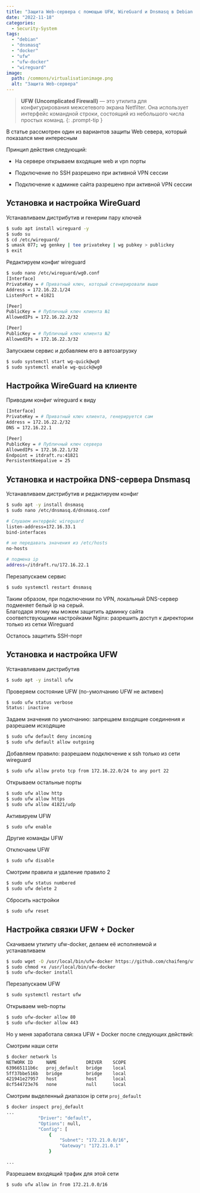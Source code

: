 ```yaml
---
title: "Защита Web-сервера с помощью UFW, WireGuard и Dnsmasq в Debian 11"
date: "2022-11-18"
categories: 
  - Security-System
tags: 
  - "debian"
  - "dnsmasq"
  - "docker"
  - "ufw"
  - "ufw-docker"
  - "wireguard"
image:
  path: /commons/virtualisationimage.png
  alt: "Защита Web-сервера"
---
```


> **UFW (Uncomplicated Firewall)** — это утилита для конфигурирования межсетевого экрана Netfilter. Она использует интерфейс командной строки, состоящий из небольшого числа простых команд.
{: .prompt-tip }

В статье рассмотрен один из вариантов защиты Web севера, который показался мне интересным

Принцип действия следующий:

- На сервере открываем входящие web и vpn порты

- Подключение по SSH разрешено при активной VPN сессии

- Подключение к админке сайта разрешено при активной VPN сессии

## Установка и настройка WireGuard

Устанавливаем дистрибутив и генерим пару ключей

```sh
$ sudo apt install wireguard -y
$ sudo su
$ cd /etc/wireguard/
$ umask 077; wg genkey | tee privatekey | wg pubkey > publickey
$ exit
```

Редактируем конфиг wireguard

```sh
$ sudo nano /etc/wireguard/wg0.conf
[Interface]
PrivateKey = # Приватный ключ, который сгенерировали выше
Address = 172.16.22.1/24
ListenPort = 41821

[Peer]
PublicKey = # Публичный ключ клиента №1
AllowedIPs = 172.16.22.2/32

[Peer]
PublicKey = # Публичный ключ клиента №2
AllowedIPs = 172.16.22.3/32
```

Запускаем сервис и добавляем его в автозагрузку

```sh
$ sudo systemctl start wg-quick@wg0
$ sudo systemctl enable wg-quick@wg0
```

## Настройка WireGuard на клиенте

Приводим конфиг wireguard к виду

```sh
[Interface]
PrivateKey = # Приватный ключ клиента, генерируется сам
Address = 172.16.22.2/32
DNS = 172.16.22.1

[Peer]
PublicKey = # Публичный ключ сервера
AllowedIPs = 172.16.22.1/32
Endpoint = itdraft.ru:41821
PersistentKeepalive = 25
```

## Установка и настройка DNS-сервера Dnsmasq

Устанавливаем дистрибутив и редактируем конфиг

```sh
$ sudo apt -y install dnsmasq
$ sudo nano /etc/dnsmasq.d/dnsmasq.conf

# Слушаем интерфейс wireguard
listen-address=172.16.33.1
bind-interfaces

# не передавать значения из /etc/hosts
no-hosts

# подмена ip
address=/itdraft.ru/172.16.22.1
```

Перезапускаем сервис

```sh
$ sudo systemctl restart dnsmasq
```

Таким образом, при подключении по VPN, локальный DNS-сервер подменяет белый ip на серый.  
Благодаря этому мы можем защитить админку сайта соответствующими настройками Nginx: разрешить доступ к директории только из сетки Wireguard

Осталось защитить SSH-порт

## Установка и настройка UFW

Устанавливаем дистрибутив

```sh
$ sudo apt -y install ufw
```

Проверяем состояние UFW (по-умолчанию UFW не активен)

```sh
$ sudo ufw status verbose
Status: inactive
```

Задаем значения по умолчанию: запрещаем входящие соединения и разрешаем исходящие

```sh
$ sudo ufw default deny incoming
$ sudo ufw default allow outgoing
```

Добавляем правило: разрешаем подключение к ssh только из сети wireguard

```sh
$ sudo ufw allow proto tcp from 172.16.22.0/24 to any port 22
```

Открываем остальные порты

```sh
$ sudo ufw allow http
$ sudo ufw allow https
$ sudo ufw allow 41821/udp
```

Активируем UFW

```sh
$ sudo ufw enable
```

Другие команды UFW

Отключаем UFW

```sh
$ sudo ufw disable
```

Смотрим правила и удаление правило 2

```sh
$ sudo ufw status numbered
$ sudo ufw delete 2
```

Сбросить настройки

```sh
$ sudo ufw reset
```

## Настройка связки UFW + Docker

Скачиваем утилиту ufw-docker, делаем её исполняемой и устанавливаем

```sh
$ sudo wget -O /usr/local/bin/ufw-docker https://github.com/chaifeng/ufw-docker/raw/master/ufw-docker
$ sudo chmod +x /usr/local/bin/ufw-docker
$ sudo ufw-docker install
```

Перезапускаем UFW

```sh
$ sudo systemctl restart ufw
```

Открываем web-порты

```sh
$ sudo ufw-docker allow 80
$ sudo ufw-docker allow 443
```

Но у меня заработала связка UFW + Docker после следующих действий:

Смотрим наши сети

```sh
$ docker network ls
NETWORK ID     NAME           DRIVER    SCOPE
639665111b6c   proj_default   bridge    local
5ff37bbe516b   bridge         bridge    local
421941e27957   host           host      local
8cf544723e76   none           null      local
```

Смотрим выделенный диапазон ip сети `proj_default`

```sh
$ docker inspect proj_default
...
            "Driver": "default",
            "Options": null,
            "Config": [
                {
                    "Subnet": "172.21.0.0/16",
                    "Gateway": "172.21.0.1"
                }

...
```

Разрешаем входящий трафик для этой сети

```sh
$ sudo ufw allow in from 172.21.0.0/16
```
